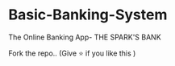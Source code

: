 # Basic-Banking-System
The Online Banking App- THE SPARK'S BANK

Fork the repo.. (Give ⭐ if you like this )
